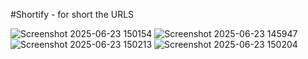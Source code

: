 #Shortify - for short the URLS

![Screenshot 2025-06-23 150154](https://github.com/user-attachments/assets/ad68581d-0d48-4c1e-a19e-14f0203e6d21)
![Screenshot 2025-06-23 145947](https://github.com/user-attachments/assets/0a8fff1c-393e-4f83-878f-8d6cb37bf6ab)
![Screenshot 2025-06-23 150213](https://github.com/user-attachments/assets/c4ce4148-4e14-4015-bc9d-018fdab0a89b)
![Screenshot 2025-06-23 150204](https://github.com/user-attachments/assets/73bcdae3-3222-4f2e-a745-07d1e944b0c7)
